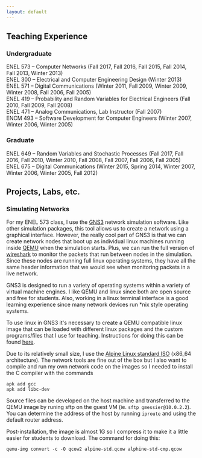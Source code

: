 ```yaml
---
layout: default
---
```


## Teaching Experience

### Undergraduate
ENEL 573 – Computer Networks (Fall 2017, Fall 2016, Fall 2015, Fall 2014, Fall 2013, Winter 2013)<br>
ENEL 300 – Electrical and Computer Engineering Design (Winter 2013)<br>
ENEL 571 – Digital Communications (Winter 2011, Fall 2009, Winter 2009, Winter 2008, Fall 2006, Fall 2005)<br>
ENEL 419 – Probability and Random Variables for Electrical Engineers (Fall 2010, Fall 2009, Fall 2008)<br>
ENEL 471 – Analog Communications, Lab Instructor (Fall 2007)<br>
ENCM 493 – Software Development for Computer Engineers (Winter 2007, Winter 2006, Winter 2005)<br>

### Graduate
ENEL 649 – Random Variables and Stochastic Processes (Fall 2017, Fall 2016, Fall 2010, Winter 2010, Fall 2008, Fall 2007, Fall 2006, Fall 2005)<br>
ENEL 675 – Digital Communications (Winter 2015, Spring 2014, Winter 2007, Winter 2006, Winter 2005, Fall 2012)<br>


## Projects, Labs, etc.

### Simulating Networks

For my ENEL 573 class, I use the [GNS3](https://gns3.com) network simulation software.  Like other simulation packages, this tool allows us to create a network using a graphical interface.  However, the really cool part of GNS3 is that we can create network nodes that boot up as individual linux machines running inside [QEMU](https://www.qemu.org) when the simulation starts.  Plus, we can run the full version of [wireshark](https://www.wireshark.org) to monitor the packets that run between nodes in the simulation.  Since these nodes are running full linux operating systems, they have all the same header information that we would see when monitoring packets in a live network.

GNS3 is designed to run a variety of operating systems within a variety of virtual machine engines.  I like QEMU and linux since both are open source and free for students.  Also, working in a linux terminal interface is a good learning experience since many network devices run *nix style operating systems.

To use linux in GNS3 it's necessary to create a QEMU compatible linux image that can be loaded with different linux packages and the custom programs/files that I use for teaching.  Instructions for doing this can be found [here](https://wiki.debian.org/QEMU).

Due to its relatively small size, I use the  [Alpine Linux standard ISO](https://alpinelinux.org/downloads/) (x86_64 architecture).  The network tools are fine out of the box but I also want to compile and run my own network code on the images so I needed to install the C compiler with the commands

```
apk add gcc
apk add libc-dev
```

Source files can be developed on the host machine and transferred to the QEMU image by runing sftp on the guest VM (ie. `sftp gmessier@10.0.2.2`).  You can determine the address of the host by running `iproute` and using the default router address.


Post-installation, the image is almost 1G so I compress it to make it a little easier for students to download.  The command for doing this:

```
qemu-img convert -c -O qcow2 alpine-std.qcow alphine-std-cmp.qcow
```

